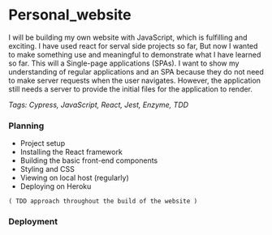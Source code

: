 # Personal_website

I will be building my own website with JavaScript, which is fulfilling and exciting.
I have used react for serval side projects so far, But now I wanted to make something use and meaningful to
demonstrate what I have learned so far.
This will a Single-page applications (SPAs). I want to show my understanding of regular applications and an SPA because they do not need to make server requests when the user navigates.
However, the application still needs a server to provide the initial files for the application to render.


*Tags: Cypress, JavaScript, React, Jest, Enzyme, TDD*

### Planning

* Project setup
* Installing the React framework
* Building the basic front-end components
* Styling and CSS
* Viewing on local host (regularly)
* Deploying on Heroku

``( TDD approach throughout the build of the website )``

### Deployment
